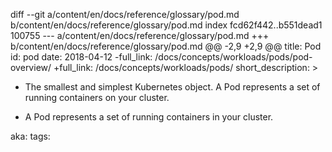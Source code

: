 diff --git a/content/en/docs/reference/glossary/pod.md b/content/en/docs/reference/glossary/pod.md
index fcd62f442..b551dead1 100755
--- a/content/en/docs/reference/glossary/pod.md
+++ b/content/en/docs/reference/glossary/pod.md
@@ -2,9 +2,9 @@
 title: Pod
 id: pod
 date: 2018-04-12
-full_link: /docs/concepts/workloads/pods/pod-overview/
+full_link: /docs/concepts/workloads/pods/
 short_description: >
-  The smallest and simplest Kubernetes object. A Pod represents a set of running containers on your cluster.
+  A Pod represents a set of running containers in your cluster.
 
 aka: 
 tags:

